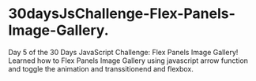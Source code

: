 # 30daysJsChallenge-Flex-Panels-Image-Gallery.
Day 5 of the 30 Days JavaScript Challenge: Flex Panels Image Gallery! Learned how to Flex Panels Image Gallery using javascript arrow function and toggle the animation and transsitionend and flexbox.
